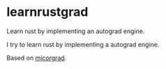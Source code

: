# learnrustgrad
Learn rust by implementing an autograd engine.

I try to learn rust by implementing a autograd engine.

Based on [micorgrad](https://github.com/karpathy/micrograd/blob/master/micrograd/nn.py).
